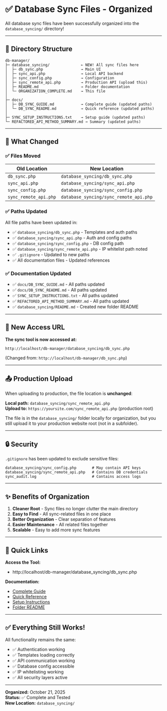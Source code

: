 # ✅ Database Sync Files - Organized

All database sync files have been successfully organized into the `database_syncing/` directory!

---

## 📁 Directory Structure

```
db-manager/
├─ database_syncing/              ← NEW! All sync files here
│  ├─ db_sync.php                 → Main UI
│  ├─ sync_api.php                → Local API backend
│  ├─ sync_config.php             → Configuration
│  ├─ sync_remote_api.php         → Production API (upload this)
│  ├─ README.md                   → Folder documentation
│  └─ ORGANIZATION_COMPLETE.md    → This file
│
├─ docs/
│  ├─ DB_SYNC_GUIDE.md            → Complete guide (updated paths)
│  └─ DB_SYNC_README.md           → Quick reference (updated paths)
│
├─ SYNC_SETUP_INSTRUCTIONS.txt    → Setup guide (updated paths)
└─ REFACTORED_API_METHOD_SUMMARY.md → Summary (updated paths)
```

---

## 🎯 What Changed

### ✅ Files Moved

| Old Location | New Location |
|-------------|-------------|
| `db_sync.php` | `database_syncing/db_sync.php` |
| `sync_api.php` | `database_syncing/sync_api.php` |
| `sync_config.php` | `database_syncing/sync_config.php` |
| `sync_remote_api.php` | `database_syncing/sync_remote_api.php` |

### ✅ Paths Updated

All file paths have been updated in:
- ✅ `database_syncing/db_sync.php` - Templates and auth paths
- ✅ `database_syncing/sync_api.php` - Auth and config paths  
- ✅ `database_syncing/sync_config.php` - DB config path
- ✅ `database_syncing/sync_remote_api.php` - IP whitelist path noted
- ✅ `.gitignore` - Updated to new paths
- ✅ All documentation files - Updated references

### ✅ Documentation Updated

- ✅ `docs/DB_SYNC_GUIDE.md` - All paths updated
- ✅ `docs/DB_SYNC_README.md` - All paths updated
- ✅ `SYNC_SETUP_INSTRUCTIONS.txt` - All paths updated
- ✅ `REFACTORED_API_METHOD_SUMMARY.md` - All paths updated
- ✅ `database_syncing/README.md` - Created new folder README

---

## 🚀 New Access URL

**The sync tool is now accessed at:**

```
http://localhost/db-manager/database_syncing/db_sync.php
```

(Changed from: `http://localhost/db-manager/db_sync.php`)

---

## 📤 Production Upload

When uploading to production, the file location is **unchanged**:

**Local path:** `database_syncing/sync_remote_api.php`  
**Upload to:** `https://yoursite.com/sync_remote_api.php` (production root)

The file is in the `database_syncing/` folder locally for organization, but you still upload it to your production website root (not in a subfolder).

---

## 🔒 Security

`.gitignore` has been updated to exclude sensitive files:

```gitignore
database_syncing/sync_config.php       # May contain API keys
database_syncing/sync_remote_api.php   # Contains DB credentials  
sync_audit.log                         # Contains access logs
```

---

## ✨ Benefits of Organization

1. **Cleaner Root** - Sync files no longer clutter the main directory
2. **Easy to Find** - All sync-related files in one place
3. **Better Organization** - Clear separation of features
4. **Easier Maintenance** - All related files together
5. **Scalable** - Easy to add more sync features

---

## 📖 Quick Links

**Access the Tool:**
- http://localhost/db-manager/database_syncing/db_sync.php

**Documentation:**
- [Complete Guide](../docs/DB_SYNC_GUIDE.md)
- [Quick Reference](../docs/DB_SYNC_README.md)
- [Setup Instructions](../SYNC_SETUP_INSTRUCTIONS.txt)
- [Folder README](README.md)

---

## ✅ Everything Still Works!

All functionality remains the same:
- ✅ Authentication working
- ✅ Templates loading correctly
- ✅ API communication working
- ✅ Database config accessible
- ✅ IP whitelisting working
- ✅ All security layers active

---

**Organized:** October 21, 2025  
**Status:** ✅ Complete and Tested  
**New Location:** `database_syncing/`


